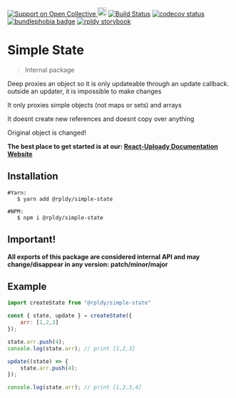 <a href="https://opencollective.com/react-uploady">
    <img src="https://img.shields.io/opencollective/all/react-uploady?style=flat&logo=opencollective&label=Support%20us!&color=blue" alt="Support on Open Collective"/>
</a>
<a href="https://badge.fury.io/js/%40rpldy%2Fssimple-state">
    <img src="https://badge.fury.io/js/%40rpldy%2Fsimple-state.svg" alt="npm version" height="20"></a>
<a href="https://github.com/rpldy/react-uploady/actions/workflows/pr.yml">
        <img src="https://github.com/rpldy/react-uploady/actions/workflows/pr.yml/badge.svg" alt="Build Status"/></a>
<a href="https://codecov.io/gh/rpldy/react-uploady">
    <img src="https://codecov.io/gh/rpldy/react-uploady/branch/master/graph/badge.svg" alt="codecov status"/></a> 
<a href="https://bundlephobia.com/result?p=@rpldy/simple-state">
    <img src="https://badgen.net/bundlephobia/minzip/@rpldy/simple-state" alt="bundlephobia badge"/></a>
<a href="https://react-uploady-storybook.netlify.app/">
   <img src="https://cdn.jsdelivr.net/gh/storybookjs/brand@master/badge/badge-storybook.svg" alt="rpldy storybook"/></a>

# Simple State

> Internal package 
 
Deep proxies an object so it is only updateable through an update callback.
outside an updater, it is impossible to make changes
 
It only proxies simple objects (not maps or sets) and arrays

It doesnt create new references and doesnt copy over anything
 
Original object is changed!

**The best place to get started is at our: [React-Uploady Documentation Website](https://react-uploady.org)**

## Installation

```shell
#Yarn: 
   $ yarn add @rpldy/simple-state 

#NPM:
   $ npm i @rpldy/simple-state
``` 

## Important!

**All exports of this package are considered internal API and may change/disappear in any version: patch/minor/major**

## Example

```javascript
import createState from "@rpldy/simple-state"

const { state, update } = createState({
    arr: [1,2,3]
});

state.arr.push(4);
console.log(state.arr); // print [1,2,3]

update((state) => {
    state.arr.push(4);
});

console.log(state.arr); // print [1,2,3,4]

```
   